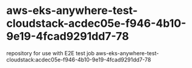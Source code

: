 # aws-eks-anywhere-test-cloudstack-acdec05e-f946-4b10-9e19-4fcad9291dd7-78
repository for use with E2E test job aws-eks-anywhere-test-cloudstack:acdec05e-f946-4b10-9e19-4fcad9291dd7-78
